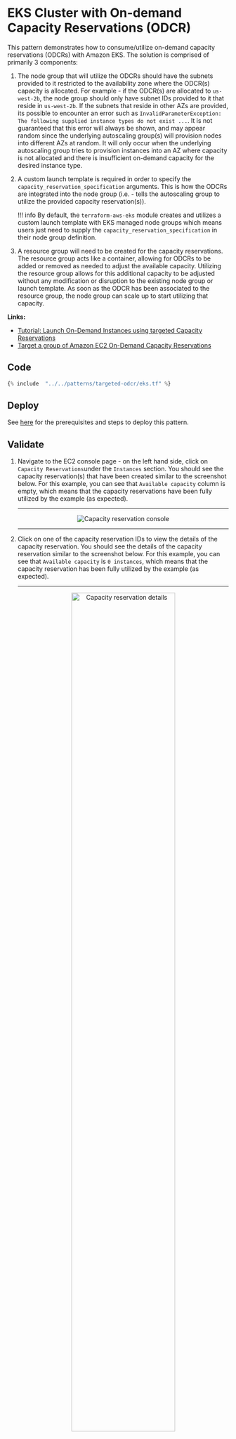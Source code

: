 # EKS Cluster with On-demand Capacity Reservations (ODCR)

This pattern demonstrates how to consume/utilize on-demand capacity reservations (ODCRs) with Amazon EKS. The solution is comprised of primarily 3 components:

1. The node group that will utilize the ODCRs should have the subnets provided to it restricted to the availability zone where the ODCR(s) capacity is allocated. For example - if the ODCR(s) are allocated to `us-west-2b`, the node group should only have subnet IDs provided to it that reside in `us-west-2b`. If the subnets that reside in other AZs are provided, its possible to encounter an error such as `InvalidParameterException: The following supplied instance types do not exist ...`. It is not guaranteed that this error will always be shown, and may appear random since the underlying autoscaling group(s) will provision nodes into different AZs at random. It will only occur when the underlying autoscaling group tries to provision instances into an AZ where capacity is not allocated and there is insufficient on-demand capacity for the desired instance type.

2. A custom launch template is required in order to specify the `capacity_reservation_specification` arguments. This is how the ODCRs are integrated into the node group (i.e. - tells the autoscaling group to utilize the provided capacity reservation(s)).

    !!! info
        By default, the `terraform-aws-eks` module creates and utilizes a custom launch template with EKS managed node groups which means users just need to supply the `capacity_reservation_specification` in their node group definition.

3. A resource group will need to be created for the capacity reservations. The resource group acts like a container, allowing for ODCRs to be added or removed as needed to adjust the available capacity. Utilizing the resource group allows for this additional capacity to be adjusted without any modification or disruption to the existing node group or launch template. As soon as the ODCR has been associated to the resource group, the node group can scale up to start utilizing that capacity.

<b>Links:</b>

- [Tutorial: Launch On-Demand Instances using targeted Capacity Reservations](https://docs.aws.amazon.com/AWSEC2/latest/UserGuide/ec2-fleet-launch-on-demand-instances-using-targeted-capacity-reservations-walkthrough.html)
- [Target a group of Amazon EC2 On-Demand Capacity Reservations](https://aws.amazon.com/blogs/mt/target-a-group-of-amazon-ec2-on-demand-capacity-reservations/)

## Code

```terraform hl_lines="5-8 109-119 139-162"
{% include  "../../patterns/targeted-odcr/eks.tf" %}
```

## Deploy

See [here](https://aws-ia.github.io/terraform-aws-eks-blueprints/getting-started/#prerequisites) for the prerequisites and steps to deploy this pattern.

## Validate

1. Navigate to the EC2 console page - on the left hand side, click on `Capacity Reservations`under the `Instances` section. You should see the capacity reservation(s) that have been created similar to the screenshot below. For this example, you can see that `Available capacity` column is empty, which means that the capacity reservations have been fully utilized by the example (as expected).

      ---

      <div align="center">
         <img
            src="./assets/odcr-screenshot1.png"
            alt="Capacity reservation console"
         />
      </div>

      ---

2. Click on one of the capacity reservation IDs to view the details of the capacity reservation. You should see the details of the capacity reservation similar to the screenshot below. For this example, you can see that `Available capacity` is `0 instances`, which means that the capacity reservation has been fully utilized by the example (as expected).

      ---

      <div align="center">
         <img
            src="./assets/odcr-screenshot2.png"
            width="70%"
            alt="Capacity reservation details"
         />
      </div>

      ---

## Destroy

{%
   include-markdown "../../docs/_partials/destroy.md"
%}
